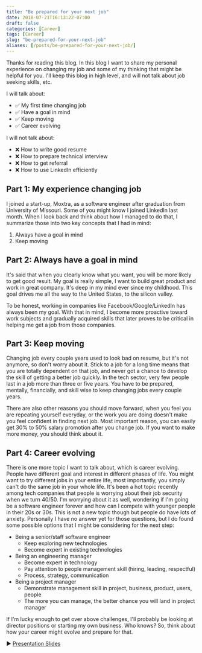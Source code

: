 ```yaml
---
title: "Be prepared for your next job"
date: 2018-07-21T16:13:22-07:00
draft: false
categories: [Career]
tags: [Career]
slug: "be-prepared-for-your-next-job"
aliases: [/posts/be-prepared-for-your-next-job/]
---
```


Thanks for reading this blog. In this blog I want to share my personal experience on changing my job and some of my thinking that might be helpful for you. I'll keep this blog in high level, and will not talk about job seeking skills, etc.

<!--more-->

I will talk about:

- ✅ My first time changing job
- ✅ Have a goal in mind
- ✅ Keep moving
- ✅ Career evolving

I will not talk about:

- ❌ How to write good resume
- ❌ How to prepare technical interview
- ❌ How to get referral
- ❌ How to use LinkedIn efficiently

## Part 1: My experience changing job

I joined a start-up, Moxtra, as a software engineer after graduation from University of Missouri. Some of you might know I joined LinkedIn last month. When I look back and think about how I managed to do that, I summarize those into two key concepts that I had in mind:

1. Always have a goal in mind
2. Keep moving

## Part 2: Always have a goal in mind

It's said that when you clearly know what you want, you will be more likely to get good result. My goal is really simple, I want to build great product and work in great company. It's deep in my mind ever since my childhood. This goal drives me all the way to the United States, to the silicon valley.

To be honest, working in companies like Facebook/Google/LinkedIn has always been my goal. With that in mind, I become more proactive toward work subjects and gradually acquired skills that later proves to be critical in helping me get a job from those companies.

## Part 3: Keep moving

Changing job every couple years used to look bad on resume, but it's not anymore, so don't worry about it. Stick to a job for a long time means that you are totally dependent on that job, and never got a chance to develop the skill of getting a better job quickly. In the tech sector, very few people last in a job more than three or five years. You have to be prepared, mentally, financially, and skill wise to keep changing jobs every couple years.

There are also other reasons you should move forward, when you feel you are repeating yourself everyday, or the work you are doing doesn't make you feel confident in finding next job. Most important reason, you can easily get 30% to 50% salary promotion after you change job. If you want to make more money, you should think about it.

## Part 4: Career evolving

There is one more topic I want to talk about, which is career evolving. People have different goal and interest in different phases of life. You might want to try different jobs in your entire life, most importantly, you simply can't do the same job in your whole life. It's been a hot topic recently among tech companies that people is worrying about their job security when we turn 40/50. I'm worrying about it as well, wondering if I'm going be a software engineer forever and how can I compete with younger people in their 20s or 30s. This is not a new topic though but people do have lots of anxiety. Personally I have no answer yet for those questions, but I do found some possible options that I might be considering for the next step:

- Being a senior/staff software engineer
  - Keep exploring new technologies
  - Become expert in existing technologies
- Being an engineering manager
  - Become expert in technology
  - Pay attention to people management skill (hiring, leading, respectful)
  - Process, strategy, communication
- Being a project manager
  - Demonstrate management skill in project, business, product, users, people
  - The more you can manage, the better chance you will land in project manager

If I'm lucky enough to get over above challenges, I'll probably be looking at director positions or starting my own business. Who knows? So, think about how your career might evolve and prepare for that.



▶️ [Presentation Slides](/slides/be-prepared-for-your-next-job/)